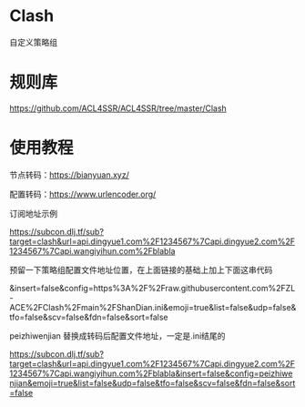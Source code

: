 # Clash
自定义策略组

# 规则库
https://github.com/ACL4SSR/ACL4SSR/tree/master/Clash

# 使用教程

节点转码：https://bianyuan.xyz/

配置转码：https://www.urlencoder.org/


订阅地址示例

https://subcon.dlj.tf/sub?target=clash&url=api.dingyue1.com%2F1234567%7Capi.dingyue2.com%2F1234567%7Capi.wangiyihun.com%2Fblabla

预留一下策略组配置文件地址位置，在上面链接的基础上加上下面这串代码 

&insert=false&config=https%3A%2F%2Fraw.githubusercontent.com%2FZL-ACE%2FClash%2Fmain%2FShanDian.ini&emoji=true&list=false&udp=false&tfo=false&scv=false&fdn=false&sort=false

peizhiwenjian 替换成转码后配置文件地址，一定是.ini结尾的

https://subcon.dlj.tf/sub?target=clash&url=api.dingyue1.com%2F1234567%7Capi.dingyue2.com%2F1234567%7Capi.wangiyihun.com%2Fblabla&insert=false&config=peizhiwenjian&emoji=true&list=false&udp=false&tfo=false&scv=false&fdn=false&sort=false
